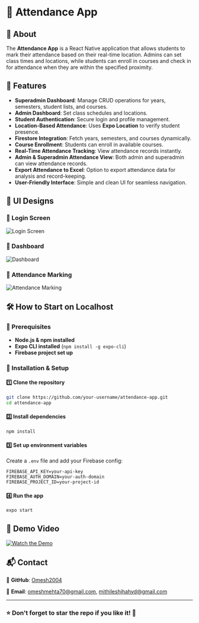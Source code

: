 # 📌 Attendance App

## 📖 About
The **Attendance App** is a React Native application that allows students to mark their attendance based on their real-time location. Admins can set class times and locations, while students can enroll in courses and check in for attendance when they are within the specified proximity.

## 🚀 Features
- **Superadmin Dashboard**: Manage CRUD operations for years, semesters, student lists, and courses.
- **Admin Dashboard**: Set class schedules and locations.
- **Student Authentication**: Secure login and profile management.
- **Location-Based Attendance**: Uses **Expo Location** to verify student presence.
- **Firestore Integration**: Fetch years, semesters, and courses dynamically.
- **Course Enrollment**: Students can enroll in available courses.
- **Real-Time Attendance Tracking**: View attendance records instantly.
- **Admin & Superadmin Attendance View**: Both admin and superadmin can view attendance records.
- **Export Attendance to Excel**: Option to export attendance data for analysis and record-keeping.
- **User-Friendly Interface**: Simple and clean UI for seamless navigation.

## 🎨 UI Designs
### 📌 Login Screen
![Login Screen](link-to-login-image)

### 📌 Dashboard
![Dashboard](link-to-dashboard-image)

### 📌 Attendance Marking
![Attendance Marking](link-to-attendance-marking-image)

## 🛠 How to Start on Localhost

### 📌 Prerequisites
- **Node.js & npm installed**
- **Expo CLI installed** (`npm install -g expo-cli`)
- **Firebase project set up**

### 🔧 Installation & Setup
#### 1️⃣ Clone the repository
```bash
git clone https://github.com/your-username/attendance-app.git
cd attendance-app
```
#### 2️⃣ Install dependencies
```bash
npm install
```
#### 3️⃣ Set up environment variables
Create a `.env` file and add your Firebase config:
```env
FIREBASE_API_KEY=your-api-key
FIREBASE_AUTH_DOMAIN=your-auth-domain
FIREBASE_PROJECT_ID=your-project-id
```
#### 4️⃣ Run the app
```bash
expo start
```

## 🎥 Demo Video
[![Watch the Demo](link-to-demo-video-thumbnail)](link-to-demo-video-url)

## 📬 Contact
📌 **GitHub**: [Omesh2004](https://github.com/Omesh2004/Attendance-app)

📌 **Email**: omeshmehta70@gmail.com, mithileshjhahyd@gmail.com

---
### ⭐ Don't forget to **star** the repo if you like it! 🚀

